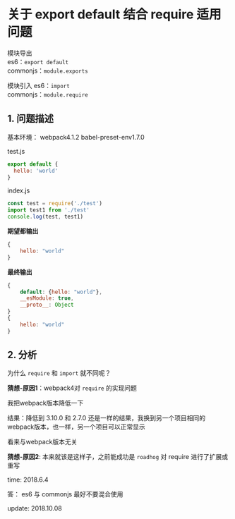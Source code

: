 # 关于 export default 结合 require 适用问题

模块导出  
es6：`export default`  
commonjs：`module.exports`  

模块引入
es6：`import`  
commonjs：`module.require`  

## 1. 问题描述

基本环境： webpack4.1.2 babel-preset-env1.7.0

test.js

```javascript
export default {
  hello: 'world'
}
```

index.js

```javascript
const test = require('./test')
import test1 from './test'
console.log(test, test1)
```

**期望都输出**

```javascript
{
    hello: "world"
}
```

**最终输出**

```javascript
{
    default: {hello: "world"},
    __esModule: true,
    __proto__: Object
}
{
    hello: "world"
}
```

## 2. 分析

为什么 `require` 和 `import` 就不同呢？

**猜想-原因1**：webpack4对 `require` 的实现问题

我把webpack版本降低一下

结果：降低到 3.10.0 和 2.7.0 还是一样的结果，我换到另一个项目相同的webpack版本，也一样，另一个项目可以正常显示

看来与webpack版本无关

**猜想-原因2**: 本来就该是这样子，之前能成功是 `roadhog` 对 require 进行了扩展或重写

time: 2018.6.4

答： es6 与 commonjs 最好不要混合使用

update: 2018.10.08
